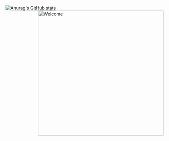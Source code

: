 [![Anurag's GitHub stats](https://github-readme-stats.vercel.app/api?username=windows-green)](https://github.com/anuraghazra/github-readme-stats)
<img align="right" alt="Welcome" width="400" src="https://media3.giphy.com/media/6uhvLCU5WcHZBIuxIu/giphy.gif">
